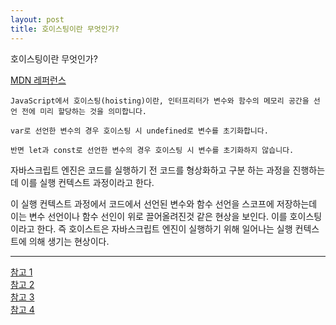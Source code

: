 ```yaml
---
layout: post
title: 호이스팅이란 무엇인가?
---
```


호이스팅이란 무엇인가?

[MDN 레퍼런스](https://developer.mozilla.org/ko/docs/Glossary/Hoisting)

```
JavaScript에서 호이스팅(hoisting)이란, 인터프리터가 변수와 함수의 메모리 공간을 선언 전에 미리 할당하는 것을 의미합니다.

var로 선언한 변수의 경우 호이스팅 시 undefined로 변수를 초기화합니다.

반면 let과 const로 선언한 변수의 경우 호이스팅 시 변수를 초기화하지 않습니다.
```

자바스크립트 엔진은 코드를 실행하기 전 코드를 형상화하고 구분 하는 과정을 진행하는데 이를 실행 컨텍스트 과정이라고 한다.

이 실행 컨텍스트 과정에서 코드에서 선언된 변수와 함수 선언을 스코프에 저장하는데 이는 변수 선언이나 함수 선인이 위로 끌어올려진것 같은 현상을 보인다. 이를 호이스팅이라고 한다. 즉 호이스트은 자바스크립트 엔진이 실행하기 위해 일어나는 실행 컨텍스트에 의해 생기는 현상이다.

---

[참고 1](https://hanamon.kr/javascript-%ED%98%B8%EC%9D%B4%EC%8A%A4%ED%8C%85%EC%9D%B4%EB%9E%80-hoisting/)  
[참고 2](https://developer.mozilla.org/ko/docs/Glossary/Hoisting)  
[참고 3](https://www.youtube.com/watch?v=SBTyD_fLZnE)  
[참고 4](https://gmlwjd9405.github.io/2019/04/22/javascript-hoisting.html)
